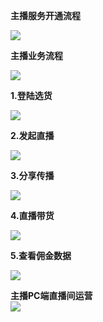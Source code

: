 **主播服务开通流程**  

![](https://github.com/jdcloudcom/cn/blob/elive/image/elive/%E4%B8%BB%E6%92%AD%E6%9C%8D%E5%8A%A1%E5%BC%80%E9%80%9A%E6%B5%81%E7%A8%8B.png)

**主播业务流程**  

![](https://github.com/jdcloudcom/cn/blob/elive/image/elive/%E4%B8%BB%E6%92%AD%E4%B8%9A%E5%8A%A1%E6%B5%81%E7%A8%8B.png)

**1.登陆选货**   
  
![](https://github.com/jdcloudcom/cn/blob/elive/image/elive/1.%E7%99%BB%E9%99%86%E9%80%89%E8%B4%A7.png)

**2.发起直播**  
  
![](https://github.com/jdcloudcom/cn/blob/elive/image/elive/2.%E5%8F%91%E8%B5%B7%E7%9B%B4%E6%92%AD.png)

**3.分享传播**   
  
![](https://github.com/jdcloudcom/cn/blob/elive/image/elive/3.%E5%88%86%E4%BA%AB%E4%BC%A0%E6%92%AD.png)

**4.直播带货**   
  
![](https://github.com/jdcloudcom/cn/blob/elive/image/elive/4.%E7%9B%B4%E6%92%AD%E5%B8%A6%E8%B4%A7.png)

**5.查看佣金数据**   
  
![](https://github.com/jdcloudcom/cn/blob/elive/image/elive/5.查看数据.png)

**主播PC端直播间运营**    
![](https://github.com/jdcloudcom/cn/blob/elive/image/elive/%E4%B8%BB%E6%92%ADPC%E7%AB%AF.png)
